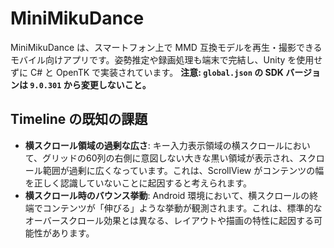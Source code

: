 # MiniMikuDance

MiniMikuDance は、スマートフォン上で MMD 互換モデルを再生・撮影できるモバイル向けアプリです。姿勢推定や録画処理も端末で完結し、Unity を使用せずに C# と OpenTK で実装されています。
**注意: `global.json` の SDK バージョンは `9.0.301` から変更しないこと。**

## Timeline の既知の課題

*   **横スクロール領域の過剰な広さ**: キー入力表示領域の横スクロールにおいて、グリッドの60列の右側に意図しない大きな黒い領域が表示され、スクロール範囲が過剰に広くなっています。これは、ScrollView がコンテンツの幅を正しく認識していないことに起因すると考えられます。
*   **横スクロール時のバウンス挙動**: Android 環境において、横スクロールの終端でコンテンツが「伸びる」ような挙動が観測されます。これは、標準的なオーバースクロール効果とは異なる、レイアウトや描画の特性に起因する可能性があります。


